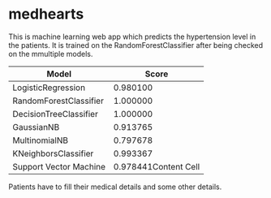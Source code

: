 # medhearts
This is machine learning web app which predicts the hypertension level in the patients.
It is trained on the RandomForestClassifier after being checked on the mmultiple models.

| Model  | Score |
| ------------- | ------------- 
| LogisticRegression | 0.980100 |
| RandomForestClassifier | 1.000000 |
| DecisionTreeClassifier | 1.000000 |
| GaussianNB | 0.913765 |
| MultinomialNB | 0.797678 |
| KNeighborsClassifier | 0.993367 |
| Support Vector Machine | 0.978441Content Cell |

Patients have to fill their medical details and some other details.
